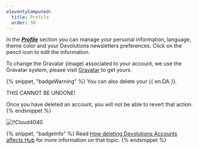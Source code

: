 ```yaml
---
eleventyComputed:
  title: Profile
  order: 30
---
```

In the [***Profile***](https://portal.devolutions.com/profile) section you can manage your personal information, language, theme color and your Devolutions newsletters preferences. Click on the pencil icon to edit the information.

To change the Gravatar (image) associated to your account, we use the Gravatar system, please visit [Gravatar](http://en.gravatar.com/) to get yours.

{% snippet, "badgeWarning" %}
You can also delete your {{ en.DA }}.

THIS CANNOT BE UNDONE!

Once you have deleted an account, you will not be able to revert that action.
{% endsnippet %}

![!!Cloud4040](https://cdnweb.devolutions.net/docs/CLOUD4000_2024_1.png)

{% snippet, "badgeInfo" %}
Read [How deleting Devolutions Accounts affects Hub](https://docs.devolutions.net/kb/hub-business/knowledge-base/deleting-devolutions-account-affect-hub/) for more information on that topic.
{% endsnippet %}
